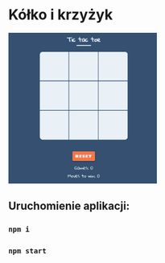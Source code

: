 <h1>Kółko i krzyżyk</h1>

<img src="screenshot.png" height="300">

<h2>Uruchomienie aplikacji:</h2>

### `npm i`

### `npm start`

